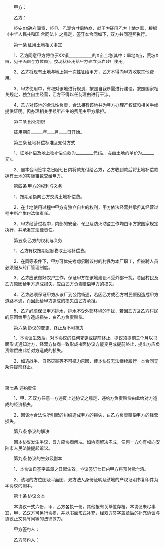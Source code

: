 
 


　　甲方：


　　乙方：


　　经安XX政府同意，经甲、乙双方共同协商，就甲方征用乙方土地之事，根据《中华人民共和国
合同法
》之规定，签订本合同如下，双方共同遵照执行。


　　第一条 征用土地相关事宜


　　1、乙方同意甲方将位于XX镇____________的X亩土地(其中：旱地X亩，荒坡X亩，见平面图与方位图)，按现状征用给甲方建立页岩砖厂使用。


　　2、乙方将现有土地与地上物一次性征给甲方，乙方不得向甲方收取其他费用。


　　3、甲方使用中，有权对该地进行规划，按照自我所需进行建设，按照国家相关规定，独立自主经营，乙方不得以任何理由进行干涉。


　　4、乙方对该地的合法性负责，合法拥有该地并为甲方办理产权证和相关手续提供证明。因办理相关手续所产生的费用由甲方承担。


　　第二条 出让期限


　　征用期自______年____月____日开始。


　　第三条 征地补偿标准及支付方式


　　1、征地补偿及地上物补偿总款为_________元(注：每亩土地的单价为______元)。


　　2、自本合同签字之日起七日内将款支付给乙方，乙方收到款后将土地补偿款拥有土地的实际亩数交给甲方。


　　第四条 甲方的权利与义务


　　1、按期足额向乙方交纳土地补偿费。


　　2、在土地使用过程中甲方有独立自主的权利，甲方依法经营并承担其经营过程中所产生的法律责任。


　　3、甲方经营过程中，内部的安全、保卫及防火防盗工作均由甲方按国家规定执行，并承担其法律责任。


　　第五条 乙方的权利与义务


　　1、乙方有权按期足额收取土地补偿费。


　　2、在同等条件下，甲方可优先考虑招聘该村的村民为本厂职工，但被聘人员必须服从砖厂管理制度。


　　3、乙方应该做好农户工作，保证甲方在该地建设不受外部干扰，若因村民及乙方原因给甲方造成损失，应由乙方负责赔偿甲方的损失。


　　4、乙方必须保证甲方从该厂到公路畅通，若因乙方或乙方村民原因造成甲方道路不通，而因此给甲方造成的损失由乙方承担。


　　5、乙方必须保证甲方排水，排水不受外部环境的干扰，若因乙方及乙方村民的原因给甲方造成损失，由乙方负责赔偿。


　　第六条 协议的变更、终止及不可抗力


　　1、本协议生效后，对本协议的任何变更或提前终止，提议须提前三个月以书面形式通知对方，经双方协商一致形成书面协议方能变更或提前终止，提出方应负责赠偿由此给对方造成的损失。


　　2、如遇战争、自然灾害等不可抗力原因，使本协议无法继续履行，本合同无条件提前终止。


　　

第七条 违约责任





　　1、甲、乙双方任意一方违反上述协议之规定，违约方负责赔偿由此给对方造成的经济损失。




　　2、因该地合法性所引起的纠纷造成甲方的损失，由乙方负责赔偿甲方的经营损失。



　　第八条 争议的解决


　　因本协议发生争议，双方应协商解决。如协商解决不成，任何一方均有权向安陆市人民法院提起诉讼。


　　第九条 协议的生效及副本


　　1、本协议自签字盖章之日起生效，协议签订七日内甲方将预付款付清。


　　2、该地的方位图及平面图、双方法人身份证明及该地的产权证明书复印件为本协议的副本。


　　第十条 协议文本


　　本协议一式六份，甲、乙方各执一份，其他报有关单位存档。本协议未尽事宜，甲、乙双方可另行协商，并以书面形式补充，经双方签字盖章后的补充协议与协议正文具有同等的法律效力。


　　甲方签约人：


　　乙方签约人：




 


 

 
 
 
 
 
  


  
 

  


  


  
 
 
 
 

